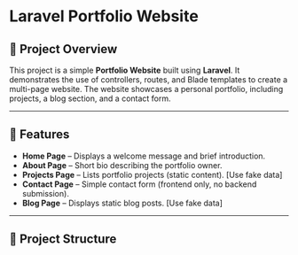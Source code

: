 # Laravel Portfolio Website

## 📘 Project Overview
This project is a simple **Portfolio Website** built using **Laravel**. It demonstrates the use of controllers, routes, and Blade templates to create a multi-page website. The website showcases a personal portfolio, including projects, a blog section, and a contact form.

---

## 🔹 Features
- **Home Page** – Displays a welcome message and brief introduction.  
- **About Page** – Short bio describing the portfolio owner.  
- **Projects Page** – Lists portfolio projects (static content). [Use fake data]  
- **Contact Page** – Simple contact form (frontend only, no backend submission).  
- **Blog Page** – Displays static blog posts. [Use fake data]

---

## 🔹 Project Structure
